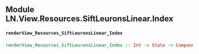 ## Module LN.View.Resources.SiftLeuronsLinear.Index

#### `renderView_Resources_SiftLeuronsLinear_Index`

``` purescript
renderView_Resources_SiftLeuronsLinear_Index :: Int -> State -> ComponentHTML Input
```


